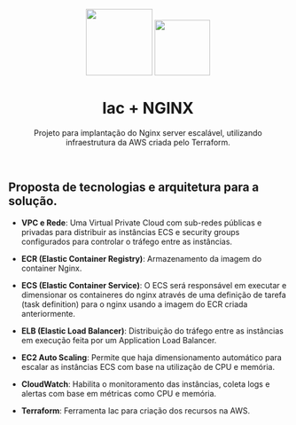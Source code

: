 <p align="center"> <image src="https://github.com/deciocferreira/Nginx-Iac/assets/12403699/02185bcd-f7ac-485f-9855-2fe2eab4b1e3" width="120" height="120">  <image src="https://github.com/deciocferreira/Nginx-Iac/assets/12403699/022c28ce-6630-4bfc-b73e-c9aa56bf3b37" width="100" height="100"> </p>
<h1 align ="center"> Iac + NGINX </h1>

<p align ="center"> Projeto para implantação do Nginx server escalável, utilizando infraestrutura da AWS criada pelo Terraform. </p>

&nbsp;

## Proposta de tecnologias e arquitetura para a solução.

- **VPC e Rede**: Uma Virtual Private Cloud com sub-redes públicas e privadas para distribuir as instâncias ECS e security groups configurados para controlar o tráfego entre as instâncias.

- **ECR (Elastic Container Registry)**: Armazenamento da imagem do container Nginx.

- **ECS (Elastic Container Service)**: O ECS será responsável em executar e dimensionar os containeres do nginx através de uma definição de tarefa (task definition) para o nginx usando a imagem do ECR criada anteriormente.
  
- **ELB (Elastic Load Balancer)**: Distribuição do tráfego entre as instâncias em execução feita por um Application Load Balancer.

- **EC2 Auto Scaling**: Permite que haja dimensionamento automático para escalar as instâncias ECS com base na utilização de CPU e memória.

- **CloudWatch**: Habilita o monitoramento das instâncias, coleta logs e alertas com base em métricas como CPU e memória.

- **Terraform**: Ferramenta Iac para criação dos recursos na AWS.
